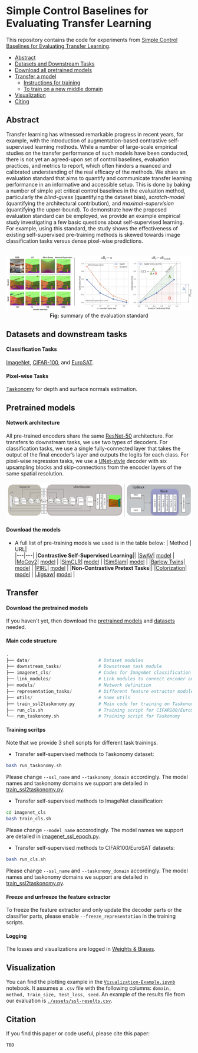 # Simple Control Baselines for Evaluating Transfer Learning


This repository contains the code for experiments from [Simple Control Baselines for Evaluating Transfer Learning](aaa).


<!-- Table of Contents -->
<!-- ================= -->

   * [Abstract](#abstract)
   * [Datasets and Downstream Tasks](#datasets-and-downstream-tasks)
   * [Download all pretrained models](#pretrained-models)
   * [Transfer a model](#transfer)
     * [Instructions for training](#steps)
     * [To train on a new middle domain](#to-train-from-new-middle-domain)
   * [Visualization](#visualization)
   * [Citing](#citation)


## Abstract

Transfer learning has witnessed remarkable progress in recent years, for example, with the introduction of augmentation-based contrastive self-supervised learning methods. While a number of large-scale empirical studies on the transfer performance of such models have been conducted, there is not yet an agreed-upon set of control baselines, evaluation practices, and metrics to report, which often hinders a nuanced and calibrated understanding of the real efficacy of the methods. We share an evaluation standard that aims to quantify and communicate transfer learning performance in an informative and accessible setup. This is done by baking a number of simple yet critical control baselines in the evaluation method, particularly the *blind-guess* (quantifying the dataset bias), *scratch-model* (quantifying the architectural contribution), and *maximal-supervision* (quantifying the upper-bound). To demonstrate how the proposed evaluation standard can be employed, we provide an example empirical study investigating a few basic questions about self-supervised learning. For example, using this standard, the study shows the effectiveness of existing self-supervised pre-training methods is skewed towards image classification tasks versus dense pixel-wise predictions. 


<br>
<center> 
   <img src="./assets/eval-setting.png" alt="">
   <figcaption><strong>Fig:</strong> summary of the evaluation standard</figcaption>
</center> 

## Datasets and downstream tasks
#### Classification Tasks
[ImageNet](https://www.image-net.org/), [CIFAR-100](https://www.cs.toronto.edu/~kriz/cifar.html), and [EuroSAT](https://github.com/phelber/eurosat).

#### Pixel-wise Tasks
[Taskonomy](http://taskonomy.stanford.edu/) for depth and surface normals estimation.

## Pretrained models
#### Network architecture
All pre-trained encoders share the same [ResNet-50](https://arxiv.org/pdf/1512.03385.pdf) architecture. 
For transfers to downstream tasks, we use two types of decoders. 
For classification tasks, we use a single fully-connected layer that takes the output of the final encoder’s layer and outputs the logits for each class. 
For pixel-wise regression tasks, we use a [UNet-style](https://arxiv.org/pdf/1505.04597.pdf) decoder with six upsampling blocks and skip-connections from the encoder layers of the same spatial resolution. 

![](./assets/architecture.png)

#### Download the models
- A full list of pre-training models we used is in the table below:
   | Method | URL|   
   |---|---|
   |**Contrastive Self-Supervised Learning**||
   |[SwAV](https://arxiv.org/pdf/2006.09882.pdf)| [model](https://dl.fbaipublicfiles.com/deepcluster/swav_800ep_pretrain.pth.tar) |
   |[MoCov2](https://arxiv.org/pdf/2003.04297.pdf)| [model](https://dl.fbaipublicfiles.com/moco/moco_checkpoints/moco_v2_800ep/moco_v2_800ep_pretrain.pth.tar) |
   |[SimCLR](https://arxiv.org/pdf/2002.05709.pdf)| [model](https://dl.fbaipublicfiles.com/vissl/model_zoo/simclr_rn50_800ep_simclr_8node_resnet_16_07_20.7e8feed1/model_final_checkpoint_phase799.torch) |
   |[SimSiam](https://arxiv.org/pdf/2011.10566.pdf)| [model](https://dl.fbaipublicfiles.com/simsiam/models/100ep-256bs/pretrain/checkpoint_0099.pth.tar) |
   |[Barlow Twins](https://arxiv.org/pdf/2103.03230.pdf)| [model](https://dl.fbaipublicfiles.com/vissl/model_zoo/barlow_twins/barlow_twins_32gpus_4node_imagenet1k_1000ep_resnet50.torch) |
   |[PIRL](https://arxiv.org/pdf/1912.01991.pdf)| [model](https://dl.fbaipublicfiles.com/vissl/model_zoo/pirl_jigsaw_4node_pirl_jigsaw_4node_resnet_22_07_20.34377f59/model_final_checkpoint_phase799.torch) |
   |**Non-Contrastive Pretext Tasks**||
   |[Colorization](https://arxiv.org/pdf/1603.08511.pdf)| [model](https://dl.fbaipublicfiles.com/vissl/model_zoo/converted_vissl_rn50_colorization_in1k_goyal19.torch) |
   |[Jigsaw](https://arxiv.org/pdf/1603.09246.pdf)| [model](https://dl.fbaipublicfiles.com/vissl/model_zoo/converted_vissl_rn50_jigsaw_in1k_goyal19.torch) |



## Transfer
#### Download the pretrained models
If you haven't yet, then download the [pretrained models](#pretrained-models) and [datasets](#datasets-and-downstream-tasks) needed.

#### Main code structure
```python
.
├── data/                          # Dataset modules
├── downstream_tasks/              # Downstream task module
├── imagenet_cls/                  # Codes for ImageNet classification
├── link_modules/                  # Link modules to connect encoder and decoder
├── models/                        # Network definition
├── representation_tasks/          # Different feature extractor modules
├── utils/                         # Some utils
├── train_ssl2taskonomy.py         # Main code for training on Taskonomy
├── run_cls.sh                     # Training script for CIFAR100/EuroSAT
└── run_taskonomy.sh               # Training script for Taskonomy
```

#### Training scritps
Note that we provide 3 shell scripts for different task trainings.

- Transfer self-supervised methods to Taskonomy dataset:
```bash
bash run_taskonomy.sh
```
Please change `--ssl_name` and `--taskonomy_domain` accordingly. The model names and taskonomy domains we support are detailed in [train_ssl2taskonomy.py](./train_ssl2taskonomy.py).

- Transfer self-supervised methods to ImageNet classification:
```bash
cd imagenet_cls
bash train_cls.sh
```
Please change `--model_name` accorodingly. The model names we support are detailed in [imagenet_ssl_epoch.py](./imagenet_cls/imagenet_ssl_epoch.py).

- Transfer self-supervised methods to CIFAR100/EuroSAT datasets:
```bash
bash run_cls.sh
```
Please change `--ssl_name` and `--taskonomy_domain` accordingly. The model names and taskonomy domains we support are detailed in [train_ssl2taskonomy.py](./train_ssl2taskonomy.py).

#### Freeze and unfreeze the feature extractor
To freeze the feature extractor and only update the decoder parts or the classifier parts, please enable
`--freeze_representation` in the training scripts.

#### Logging
The losses and visualizations are logged in [Weights & Biases](https://www.wandb.com/).

## Visualization

You can find the plotting example in the [`Vizualization-Example.ipynb`](./Plotting-Example.ipynb) notebook. It assumes a `.csv` file with the following columns: `domain, method, train_size, test_loss, seed`. An example of the results file from our evaluation is [`./assets/ssl-results.csv`](./assets/ssl-results.csv).

## Citation

If you find this paper or code useful, please cite this paper:
```
TBD
```